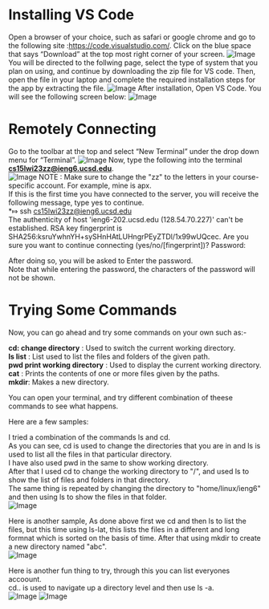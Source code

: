 # Installing VS Code 
Open a browser of your choice, such as safari or google chrome and go to the following site :https://code.visualstudio.com/. Click on the blue space that says “Download” at the top most right corner of your screen.
![Image](ss2.png)
You will be directed to the follwing page, select the type of system that you plan on using, and continue by downloading the zip file for VS code. Then, open the file in your laptop and complete the required installation steps for the app by extracting the file.
![Image](ss3.png)
After installation, Open VS Code. You will see the following screen below:
![Image](ss1.png)

# Remotely Connecting
Go to the toolbar at the top and select “New Terminal” under the drop down menu for “Terminal”. 
![Image](ss4.png)
Now, type the following into the terminal **cs15lwi23zz@ieng6.ucsd.edu**. <br>
![Image](ss5.png)
NOTE : Make sure to change the "zz" to  the letters in your course-specific account. For example, mine is apx.<br>
If this is the first time you have connected to the server, you will receive the following message, type yes to continue. <br>
*⤇ ssh cs15lwi23zz@ieng6.ucsd.edu <br>
The authenticity of host 'ieng6-202.ucsd.edu (128.54.70.227)' can't be established.
RSA key fingerprint is SHA256:ksruYwhnYH+sySHnHAtLUHngrPEyZTDl/1x99wUQcec.
Are you sure you want to continue connecting (yes/no/[fingerprint])? 
Password: 

After doing so, you will be asked to Enter the password. <br>
Note that while entering the password, the characters of the password will not be shown.



# Trying Some Commands
Now, you can go ahead and try some commands on your own such as:-

**cd: change directory** : Used to switch the current working directory.<br>
**ls list**  : List used to list the files and folders of the given path.<br>
**pwd print working directory** : Used to display the current working directory.<br>
**cat** : Prints the contents of one or more files given by the paths.<br>
**mkdir**: Makes a new directory.<br>

You can open your terminal, and try different combination of theese commands to see what happens.<br>

Here are a few samples: <br>

I tried a combination of the commands ls and cd.<br>
As you can see, cd is used to change the directories that you are in and ls is used to list all the files in that particular directory. <br>
I have also used pwd in the same to show working directory. <br>
After that I used cd to change the working directory to "/", and used ls to show the list of files and folders in that directory. <br>
The same thing is repeated by changing the directory to "home/linux/ieng6" and then using ls to show the files in that folder.<br>
![Image](sss1.png)

Here is another sample, As done above first we cd and then ls to list the files, but this time using ls-lat, this lists the files in a different and long formnat which is sorted on the basis of time. After that using mkdir to create a new directory named "abc". <br>
![Image](sss2.png)

Here is another fun thing to try, through this you can list everyones accoount. <br>
cd.. is used to navigate up a directory level and then use ls -a. <br>
![Image](ss6.png)
![Image](ss7.png)








  

